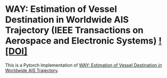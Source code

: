 # WAY: Estimation of Vessel Destination in Worldwide AIS Trajectory (IEEE Transactions on Aerospace and Electronic Systems) [![DOI]](10.1109/TAES.2023.3269729)
This is a Pytorch Implementation of [WAY: Estimation of Vessel Destination in Worldwide AIS Trajectory](https://ieeexplore.ieee.org/document/10107762).
